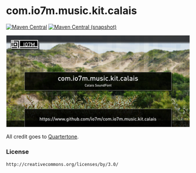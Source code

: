com.io7m.music.kit.calais
===

[![Maven Central](https://img.shields.io/maven-central/v/com.io7m.music.kit.calais/com.io7m.music.kit.calais.svg?style=flat-square)](http://search.maven.org/#search%7Cga%7C1%7Cg%3A%22com.io7m.music.kit.calais%22)
[![Maven Central (snapshot)](https://img.shields.io/nexus/s/https/oss.sonatype.org/com.io7m.music.kit.calais/com.io7m.music.kit.calais.svg?style=flat-square)](https://oss.sonatype.org/content/repositories/snapshots/com/io7m/calais/)

![calais](./src/site/resources/com.io7m.music.kit.calais.jpg?raw=true)

All credit goes to [Quartertone](https://freesound.org/people/quartertone/).

### License

```
http://creativecommons.org/licenses/by/3.0/
```
